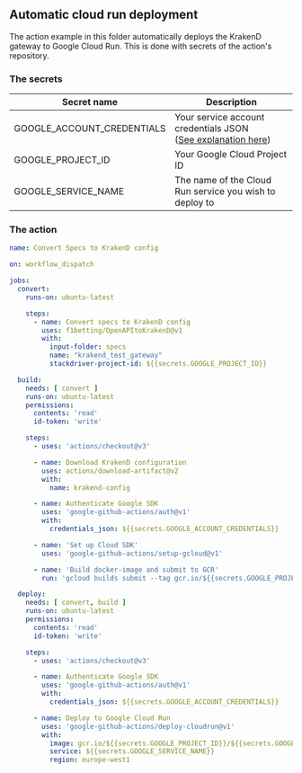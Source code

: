 ## Automatic cloud run deployment

The action example in this folder automatically deploys the KrakenD gateway to Google Cloud Run. This is done with
secrets of the action's repository.

### The secrets

| Secret name                | Description                                                                                                                                            |
|----------------------------|--------------------------------------------------------------------------------------------------------------------------------------------------------|
| GOOGLE_ACCOUNT_CREDENTIALS | Your service account credentials JSON <br/>([See explanation here](https://cloud.google.com/iam/docs/creating-managing-service-account-keys#creating)) |
| GOOGLE_PROJECT_ID          | Your Google Cloud Project ID                                                                                                                           |
| GOOGLE_SERVICE_NAME        | The name of the Cloud Run service you wish to deploy to                                                                                                |

### The action
````yaml
name: Convert Specs to KrakenD config

on: workflow_dispatch

jobs:
  convert:
    runs-on: ubuntu-latest

    steps:
      - name: Convert specs to KrakenD config
        uses: f1betting/OpenAPItoKrakenD@v1
        with:
          input-folder: specs
          name: "krakend_test_gateway"
          stackdriver-project-id: ${{secrets.GOOGLE_PROJECT_ID}}

  build:
    needs: [ convert ]
    runs-on: ubuntu-latest
    permissions:
      contents: 'read'
      id-token: 'write'

    steps:
      - uses: 'actions/checkout@v3'

      - name: Download KrakenD configuration
        uses: actions/download-artifact@v2
        with:
          name: krakend-config

      - name: Authenticate Google SDK
        uses: 'google-github-actions/auth@v1'
        with:
          credentials_json: ${{secrets.GOOGLE_ACCOUNT_CREDENTIALS}}

      - name: 'Set up Cloud SDK'
        uses: 'google-github-actions/setup-gcloud@v1'

      - name: 'Build docker-image and submit to GCR'
        run: 'gcloud builds submit --tag gcr.io/${{secrets.GOOGLE_PROJECT_ID}}/${{secrets.GOOGLE_SERVICE_NAME}} . --timeout 3600'

  deploy:
    needs: [ convert, build ]
    runs-on: ubuntu-latest
    permissions:
      contents: 'read'
      id-token: 'write'

    steps:
      - uses: 'actions/checkout@v3'

      - name: Authenticate Google SDK
        uses: 'google-github-actions/auth@v1'
        with:
          credentials_json: ${{secrets.GOOGLE_ACCOUNT_CREDENTIALS}}

      - name: Deploy to Google Cloud Run
        uses: 'google-github-actions/deploy-cloudrun@v1'
        with:
          image: gcr.io/${{secrets.GOOGLE_PROJECT_ID}}/${{secrets.GOOGLE_SERVICE_NAME}}
          service: ${{secrets.GOOGLE_SERVICE_NAME}}
          region: europe-west1
````